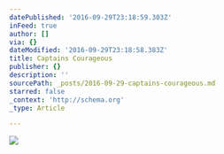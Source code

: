 ```yaml
---
datePublished: '2016-09-29T23:18:59.303Z'
inFeed: true
author: []
via: {}
dateModified: '2016-09-29T23:18:58.383Z'
title: Captains Courageous
publisher: {}
description: ''
sourcePath: _posts/2016-09-29-captains-courageous.md
starred: false
_context: 'http://schema.org'
_type: Article

---
```

![](https://the-grid-user-content.s3-us-west-2.amazonaws.com/761802b7-bdcf-4a25-af54-edfac292d0a8.jpg)